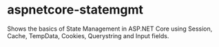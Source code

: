 # aspnetcore-statemgmt
Shows the basics of State Management in ASP.NET Core using Session, Cache, TempData, Cookies, Querystring and Input fields.
